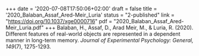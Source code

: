 +++
date = '2020-07-08T17:50:06+02:00'
draft = false
title = '2020_Balaban_Assaf_Ared-Meir_Luria'
status = "2-published"
link = "https://doi.org/10.1037/xge0000716"
pdf = "2020_Balaban_Assaf_Ared-Meir_Luria.pdf"
+++
Balaban, H., Assaf, D., Arad Meir, M., & Luria, R. (2020). Different features of real-world objects are represented in a dependent manner in long-term memory. *Journal of Experimental Psychology: General, 149*(7), 1275-1293.